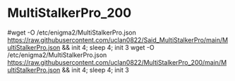 # MultiStalkerPro_200
#wget -O /etc/enigma2/MultiStalkerPro.json https://raw.githubusercontent.com/uclan0822/Said_MultiStalkerPro/main/MultiStalkerPro.json && init 4; sleep 4; init 3
wget -O /etc/enigma2/MultiStalkerPro.json https://raw.githubusercontent.com/uclan0822/MultiStalkerPro_200/main/MultiStalkerPro.json && init 4; sleep 4; init 3
